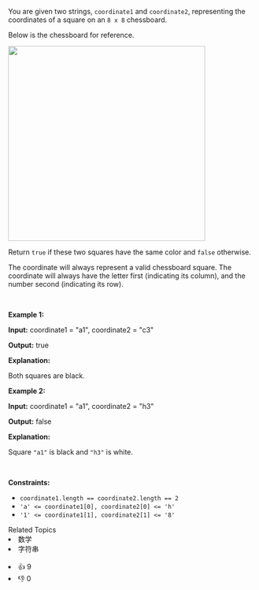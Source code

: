 <p>You are given two strings, <code>coordinate1</code> and <code>coordinate2</code>, representing the coordinates of a square on an <code>8 x 8</code> chessboard.</p>

<p>Below is the chessboard for reference.</p>

<p><img alt="" src="https://assets.leetcode.com/uploads/2024/07/17/screenshot-2021-02-20-at-22159-pm.png" style="width: 400px; height: 396px;" /></p>

<p>Return <code>true</code> if these two squares have the same color and <code>false</code> otherwise.</p>

<p>The coordinate will always represent a valid chessboard square. The coordinate will always have the letter first (indicating its column), and the number second (indicating its row).</p>

<p>&nbsp;</p> 
<p><strong class="example">Example 1:</strong></p>

<div class="example-block"> 
 <p><strong>Input:</strong> <span class="example-io">coordinate1 = "a1", coordinate2 = "c3"</span></p> 
</div>

<p><strong>Output:</strong> <span class="example-io">true</span></p>

<p><strong>Explanation:</strong></p>

<p>Both squares are black.</p>

<p><strong class="example">Example 2:</strong></p>

<div class="example-block"> 
 <p><strong>Input:</strong> <span class="example-io">coordinate1 = "a1", coordinate2 = "h3"</span></p> 
</div>

<p><strong>Output:</strong> <span class="example-io">false</span></p>

<p><strong>Explanation:</strong></p>

<p>Square <code>"a1"</code> is black and <code>"h3"</code> is white.</p>

<p>&nbsp;</p> 
<p><strong>Constraints:</strong></p>

<ul> 
 <li><code>coordinate1.length == coordinate2.length == 2</code></li> 
 <li><code>'a' &lt;= coordinate1[0], coordinate2[0] &lt;= 'h'</code></li> 
 <li><code>'1' &lt;= coordinate1[1], coordinate2[1] &lt;= '8'</code></li> 
</ul>

<div><div>Related Topics</div><div><li>数学</li><li>字符串</li></div></div><br><div><li>👍 9</li><li>👎 0</li></div>